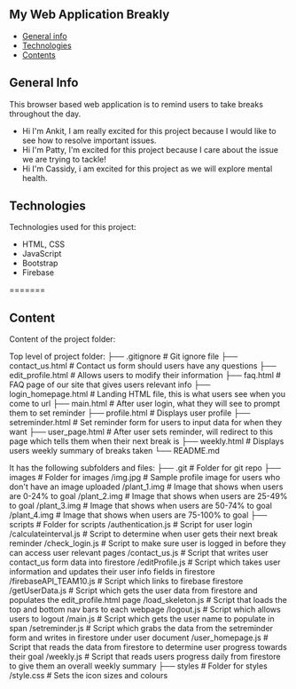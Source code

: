 ## My Web Application Breakly

* [General info](#general-info)
* [Technologies](#technologies)
* [Contents](#content)

## General Info

This browser based web application is to remind users to take breaks throughout the day.

* Hi I'm Ankit, I am really excited for this project because I would like to see how to resolve important issues.
* Hi I'm Patty, I'm excited for this project because I care about the issue we are trying to tackle!
* Hi I'm Cassidy, i am excited for this project as we will explore mental health.

## Technologies

Technologies used for this project:

* HTML, CSS
* JavaScript
* Bootstrap
* Firebase

=======

## Content

Content of the project folder:

 Top level of project folder:
├── .gitignore               # Git ignore file
├── contact_us.html          # Contact us form should users have any questions
├── edit_profile.html        # Allows users to modify their information
├── faq.html                 # FAQ page of our site that gives users relevant info
├── login_homepage.html      # Landing HTML file, this is what users see when you come to url
├── main.html                # After user login, what they will see to prompt them to set reminder
├── profile.html             # Displays user profile
├── setreminder.html         # Set reminder form for users to input data for when they want
├── user_page.html           # After user sets reminder, will redirect to this page which tells them when their next break is
├── weekly.html              # Displays users weekly summary of breaks taken
└── README.md

It has the following subfolders and files:
├── .git                     # Folder for git repo
├── images                   # Folder for images
    /img.jpg                 # Sample profile image for users who don't have an image uploaded
    /plant_1.img             # Image that shows when users are 0-24% to goal
    /plant_2.img             # Image that shows when users are 25-49% to goal
    /plant_3.img             # Image that shows when users are 50-74% to goal
    /plant_4.img             # Image that shows when users are 75-100% to goal
├── scripts                  # Folder for scripts
    /authentication.js       # Script for user login
    /calculateinterval.js    # Script to determine when user gets their next break reminder
    /check_login.js          # Script to make sure user is logged in before they can access user relevant pages
    /contact_us.js           # Script that writes user contact_us form data into firestore
    /editProfile.js          # Script which takes user information and updates their user info fields in firestore
    /firebaseAPI_TEAM10.js   # Script which links to firebase firestore
    /getUserData.js          # Script which gets the user data from firestore and populates the edit_profile.html page
    /load_skeleton.js        # Script that loads the top and bottom nav bars to each webpage
    /logout.js               # Script which allows users to logout
    /main.js                 # Script which gets the user name to populate in span
    /setreminder.js          # Script which grabs the data from the setreminder form and writes in firestore under user document
    /user_homepage.js        # Script that reads the data from firestore to determine user progress towards their goal
    /weekly.js               # Script that reads users progress daily from firestore to give them an overall weekly summary
├── styles                   # Folder for styles
    /style.css               # Sets the icon sizes and colours
